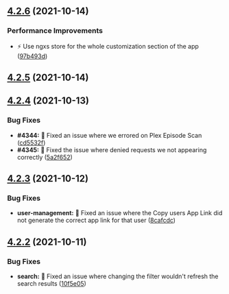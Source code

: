 ## [4.2.6](https://github.com/Ombi-app/Ombi/compare/v4.2.5...v4.2.6) (2021-10-14)


### Performance Improvements

* :zap: Use ngxs store for the whole customization section of the app ([97b493d](https://github.com/Ombi-app/Ombi/commit/97b493d869feee59d360b484a6c59388a2aead1f))



## [4.2.5](https://github.com/Ombi-app/Ombi/compare/v4.2.4...v4.2.5) (2021-10-14)



## [4.2.4](https://github.com/Ombi-app/Ombi/compare/v4.2.3...v4.2.4) (2021-10-13)


### Bug Fixes

* **#4344:** :bug: Fixed an issue where we errored on Plex Episode Scan ([cd5532f](https://github.com/Ombi-app/Ombi/commit/cd5532fa8f7ebbfaf942841398672bafb9a405d4))
* **#4345:** :bug: Fixed the issue where denied requests we not appearing correctly ([5a2f652](https://github.com/Ombi-app/Ombi/commit/5a2f652a28f5699dd667afef8dde129817e53392))



## [4.2.3](https://github.com/Ombi-app/Ombi/compare/v4.2.2...v4.2.3) (2021-10-12)


### Bug Fixes

* **user-management:** :bug: Fixed an issue where the Copy users App Link did not generate the correct app link for that user ([8cafcdc](https://github.com/Ombi-app/Ombi/commit/8cafcdcc3baa85c55d75e43835b2289bbea69b0e))



## [4.2.2](https://github.com/Ombi-app/Ombi/compare/v4.2.1...v4.2.2) (2021-10-11)


### Bug Fixes

* **search:** :bug: Fixed an issue where changing the filter wouldn't refresh the search results ([10f5e05](https://github.com/Ombi-app/Ombi/commit/10f5e056c8257f8b8fe954bfbc70d3c3daa7a8e3))



